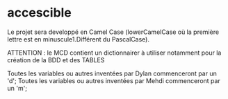 # accescible

Le projet sera developpé en Camel Case (lowerCamelCase où la première lettre est en minuscule1.Différent du PascalCase).

ATTENTION : le MCD contient un dictionnairer à utiliser notamment pour la création de la BDD et des TABLES

Toutes les variables ou autres inventées par Dylan commenceront par un 'd';
Toutes les variables ou autres inventées par Mehdi commenceront par un 'm'; 
